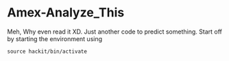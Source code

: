 # Amex-Analyze_This
Meh, Why even read it XD. 
Just another code to predict something.
Start off by starting the environment using

`source hackit/bin/activate`
